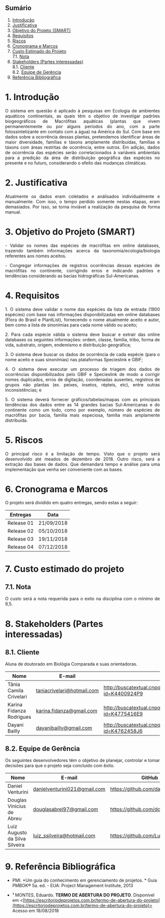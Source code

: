 ## Sumário
 
1. [Introdução](#1-introdu%C3%A7%C3%A3o)
2. [Justificativa](#2-justificativa)
3. [Objetivo do Projeto (SMART)](#3-objetivo-do-projeto-smart)
4. [Requisitos](#4-requisitos)
5. [Riscos](#5-riscos)
6. [Cronograma e Marcos](#6-cronograma-e-marcos)    
7. [Custo Estimado do Projeto](#7-custo-estimado-do-projeto)    
  7.1. [Nota](#71-nota)    
8. [Stakeholders (Partes interessadas)](#8-stakeholders-partes-interessadas)           
  8.1. [Cliente](#81-cliente)    
  8.2. [Equipe de Gerência](#82-equipe-de-gerencia)
9. [Referência Bibliográfica](#9-refer%C3%AAncia-bibliogr%C3%A1fica)

# 1. Introdução

<p align = "justify"> O sistema em questão é aplicado à pesquisas em Ecologia de ambientes aquáticos continentais, as quais têm o objetivo de investigar padrões biogeográficos de Macrófitas aquáticas (plantas que vivem permanentemente ou por alguns períodos do ano, com a parte fotossintetizante em contato com a água) na América do Sul. Com base em dados sobre a ocorrência dessas plantas, pretendemos identificar áreas de maior diversidade, famílias e táxons amplamente distribuídas, famílias e táxons com áreas restritas de ocorrência, entre outros. Em adição, dados de ocorrência das espécies serão correlacionados à variáveis ambientais para a predição da área de distribuição geográfica das espécies no presente e no futuro, considerando o efeito das mudanças climáticas. </p>

# 2. Justificativa

<p align = "justify"> Atualmente os dados eram coletados e análisados individualmente e manualmente. Com isso, o tempo perdido somente nestas etapas, eram demasiados. Por isso, se torna inviável a realização da pesquisa de forma manual. </p>

# 3. Objetivo do Projeto (SMART)

 <p align = "justify"> - Validar os nomes das espécies de macrófitas em online databases, trazendo também informações acerca da
taxonomia/ecologia/biologia referentes aos nomes aceitos. </p>
 
 <p align = "justify"> - Congregar informações de registros ocorrências dessas espécies de macrófitas no continente, corrigindo erros e indicando padrões e tendências considerando as bacias hidrográficas Sul-Americanas. </p>

# 4. Requisitos

<p align = "justify"> 1. O sistema deve validar o nome das espécies da lista de entrada (1900 espécies) com base nas informações disponibilizadas em online databases (Flora do Brasil e PlantList), fornecendo o nome atualmente aceito e autor, bem como a lista de sinonímias para cada nome válido ou aceito; </p>

<p align = "justify"> 2. Para cada espécie válida o sistema deve buscar e extrair das online databases os seguintes informações: ordem, classe, família, tribo, forma de vida, substrato, origem, endemismo e distribuição geográfica; </p>

<p align = "justify"> 3. O sistema deve buscar os dados de ocorrência de cada espécie (para o nome aceito e suas sinonímias) nas plataformas Specieslink e GBIF; </p>

<p align = "justify"> 4. O sistema deve executar um processo de triagem dos dados de ocorrências disponibilizados pelo GBIF e Specieslink de modo a corrigir nomes duplicados, erros de digitação, coordenadas ausentes, registros de grupos não plantas (ex. peixes, insetos, répteis, etc), entre outras inconsistências; e </p>

<p align = "justify"> 5. O sistema deverá fornecer gráficos/tabelas/mapas com as principais tendências dos dados entre as 14 grandes bacias Sul-Americanas e do continente como um todo, como por exemplo, número de espécies de macrófitas por bacia, família mais especiosa, família mais amplamente distribuída. </p>

# 5. Riscos

<p align = "justify"> O principal risco é a limitação de tempo. Visto que o projeto será desenvolvido até meados de dezembro de 2018. Outro risco, será a extração das bases de dados. Que demandará tempo e análise para uma implementação que venha ser conveniente com as bases. </p>

# 6. Cronograma e Marcos

<p align = "justify"> O projeto será dividido em quatro entregas, sendo estas a seguir: </p>

 **Entregas**     | **Data**           
------------|-----------------|
Release 01                   | 21/09/2018 |
Release 02                   | 05/10/2018 |
Release 03                   | 19/11/2018 |
Release 04                   | 07/12/2018 |

# 7. Custo estimado do projeto
## 7.1. Nota

<p align = "justify"> O custo será a nota requerida para o exito na disciplina com o mínimo de 9,5. </p>

# 8. Stakeholders (Partes interessadas)

## 8.1. Cliente

<p align = "justify"> Aluna de doutorado em Biológia Comparada e suas orientadoras. </p>

| Nome | E-mail | Lattes |  
|---|---|--- |
|Tânia Camila Crivelari|taniacrivelari@hotmail.com|http://buscatextual.cnpq.br/buscatextual/visualizacv.do?id=K4400924P9|   
|Karina Fidanza Rodrigues|karina.fidanza@gmail.com|http://buscatextual.cnpq.br/buscatextual/visualizacv.do?id=K4775416E9|  
|Dayani Bailly|dayanibailly@gmail.com|http://buscatextual.cnpq.br/buscatextual/visualizacv.do?id=K4762458J6|

## 8.2.  Equipe de Gerência

<p align = "justify"> Os seguintes desenvolvedores têm o objetivo de planejar, controlar e tomar decisões para que o projeto seja concluído com êxito. </p>

| Nome | E-mail |   GitHub |  
|---|---|--- |
|Daniel Venturini|danielventurini021@gmail.com|https://github.com/danielventurini|   
|Douglas Vinicius de Abreu|douglasabrel97@gmail.com|https://github.com/doouglasabreu|  
|Luiz Augusto da Silva Silveira|luiz_ssilveira@hotmail.com|https://github.com/LuizASSilveira|

# 9. Referência Bibliográfica

* PMI. *Um guia do conhecimento em gerenciamento de projetos. * Guia PMBOK® 5a. ed. - EUA: Project Management Institute, 2013

* **¹** MONTES, Eduardo. **TERMO DE ABERTURA DO PROJETO**. Disponível em <[https://escritoriodeprojetos.com.br/termo-de-abertura-do-projeto](https://escritoriodeprojetos.com.br/termo-de-abertura-do-projeto)> Acesso em 18/08/2018
